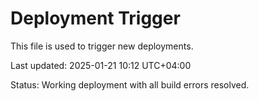 # Deployment Trigger

This file is used to trigger new deployments.

Last updated: 2025-01-21 10:12 UTC+04:00

Status: Working deployment with all build errors resolved.

